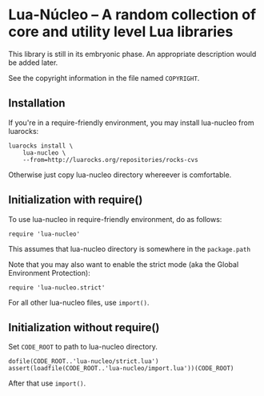 Lua-Núcleo – A random collection of core and utility level Lua libraries
========================================================================

This library is still in its embryonic phase.
An appropriate description would be added later.

See the copyright information in the file named `COPYRIGHT`.

Installation
------------

If you're in a require-friendly environment, you may install lua-nucleo
from luarocks:

    luarocks install \
        lua-nucleo \
        --from=http://luarocks.org/repositories/rocks-cvs

Otherwise just copy lua-nucleo directory whereever is comfortable.

Initialization with require()
-----------------------------

To use lua-nucleo in require-friendly environment, do as follows:

    require 'lua-nucleo'

This assumes that lua-nucleo directory is somewhere in the `package.path`

Note that you may also want to enable the strict mode
(aka the Global Environment Protection):

    require 'lua-nucleo.strict'

For all other lua-nucleo files, use `import()`.

Initialization without require()
--------------------------------

Set `CODE_ROOT` to path to lua-nucleo directory.

    dofile(CODE_ROOT..'lua-nucleo/strict.lua')
    assert(loadfile(CODE_ROOT..'lua-nucleo/import.lua'))(CODE_ROOT)

After that use `import()`.
